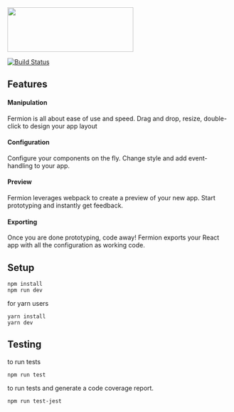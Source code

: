 <img display='block' margin='auto' height ='100' width='283' src="https://github.com/FermORG/fermorg.github.io/blob/master/assets/images/logo1.png?raw=true" />

[![Build Status](https://travis-ci.org/FermORG/FermionJS.svg?branch=master)](https://travis-ci.org/FermORG/FermionJS)

## Features

#### Manipulation
Fermion is all about ease of use and speed. Drag and drop, resize, double-click to design your app layout

#### Configuration
Configure your components on the fly. Change style and add event-handling to your app.

#### Preview
Fermion leverages webpack to create a preview of your new app. Start prototyping and instantly get feedback.

#### Exporting
Once you are done prototyping, code away! Fermion exports your React app with all the configuration as working code.

## Setup

```
npm install
npm run dev
```
for yarn users
```
yarn install
yarn dev
```

## Testing

to run tests
```
npm run test
```
to run tests and generate a code coverage report.
```
npm run test-jest
```
